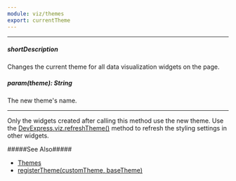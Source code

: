 ```yaml
---
module: viz/themes
export: currentTheme
---
```

---
##### shortDescription
Changes the current theme for all data visualization widgets on the page.

##### param(theme): String
The new theme's name.

---
Only the widgets created after calling this method use the new theme. Use the [DevExpress.viz.refreshTheme()](/api-reference/50%20Common/utils/viz/3%20Methods/refreshTheme().md '/Documentation/ApiReference/Common/utils/viz/Methods/#refreshTheme') method to refresh the styling settings in other widgets.

#####See Also#####
- [Themes](/concepts/60%20Themes%20and%20Styles/20%20SVG-Based%20Widgets%20Customization/15%20Themes/00%20Themes.md '/Documentation/Guide/Themes_and_Styles/SVG-Based_Widgets_Customization/#Themes')
- [registerTheme(customTheme, baseTheme)](/api-reference/50%20Common/utils/viz/3%20Methods/registerTheme(customTheme_baseTheme).md '/Documentation/ApiReference/Common/utils/viz/Methods/#registerThemecustomTheme_baseTheme')